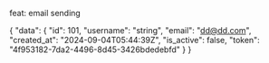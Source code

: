 feat: email sending


{
    "data": {
        "id": 101,
        "username": "string",
        "email": "dd@dd.com",
        "created_at": "2024-09-04T05:44:39Z",
        "is_active": false,
        "token": "4f953182-7da2-4496-8d45-3426bdedebfd"
    }
}